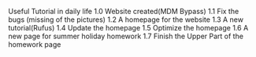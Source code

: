 Useful Tutorial in daily life
1.0 Website created(MDM Bypass)
1.1 Fix the bugs (missing of the pictures)
1.2 A homepage for the website
1.3 A new tutorial(Rufus)
1.4 Update the homepage
1.5 Optimize the homepage
1.6 A new page for summer holiday homework
1.7 Finish the Upper Part of the homework page
